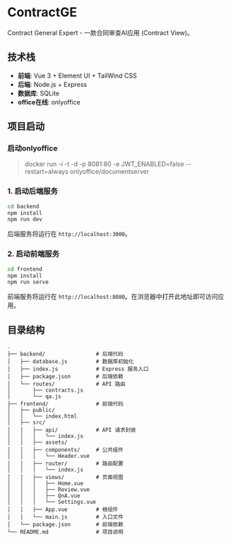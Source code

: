 # ContractGE

Contract General Expert - 一款合同审查AI应用 (Contract View)。

## 技术栈

- **前端**: Vue 3 + Element UI + TailWind CSS
- **后端**: Node.js + Express
- **数据库**: SQLite
- **office在线**: onlyoffice


## 项目启动

### 启动onlyoffice
> docker run -i -t -d -p 8081:80 -e JWT_ENABLED=false --restart=always onlyoffice/documentserver


### 1. 启动后端服务

```bash
cd backend
npm install
npm run dev
```
后端服务将运行在 `http://localhost:3000`。

### 2. 启动前端服务

```bash
cd frontend
npm install
npm run serve
```
前端服务将运行在 `http://localhost:8080`。在浏览器中打开此地址即可访问应用。

## 目录结构

```
.
├── backend/                # 后端代码
│   ├── database.js         # 数据库初始化
│   ├── index.js            # Express 服务入口
│   ├── package.json        # 后端依赖
│   └── routes/             # API 路由
│       ├── contracts.js
│       └── qa.js
├── frontend/               # 前端代码
│   ├── public/
│   │   └── index.html
│   ├── src/
│   │   ├── api/            # API 请求封装
│   │   │   └── index.js
│   │   ├── assets/
│   │   ├── components/     # 公共组件
│   │   │   └── Header.vue
│   │   ├── router/         # 路由配置
│   │   │   └── index.js
│   │   ├── views/          # 页面视图
│   │   │   ├── Home.vue
│   │   │   ├── Review.vue
│   │   │   ├── QnA.vue
│   │   │   └── Settings.vue
│   │   ├── App.vue         # 根组件
│   │   └── main.js         # 入口文件
│   └── package.json        # 前端依赖
└── README.md               # 项目说明
``` 